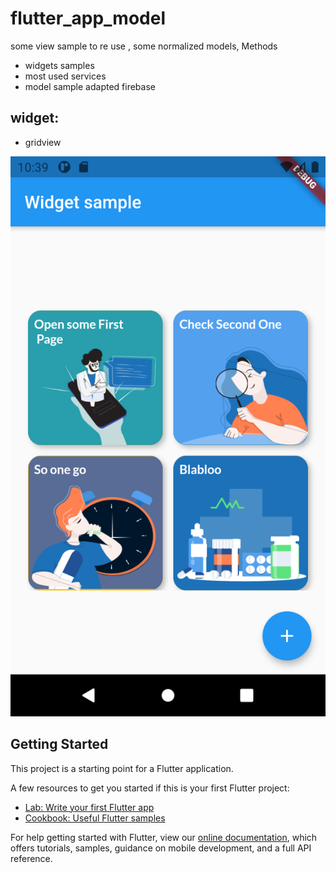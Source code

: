 # flutter_app_model

some view sample to re use , some normalized models, Methods 
- widgets samples
- most used services 
- model sample adapted firebase 


## widget:
  - gridview

![Alt text](screenshots/Screenshot_gridview.png)




## Getting Started

This project is a starting point for a Flutter application.

A few resources to get you started if this is your first Flutter project:

- [Lab: Write your first Flutter app](https://flutter.dev/docs/get-started/codelab)
- [Cookbook: Useful Flutter samples](https://flutter.dev/docs/cookbook)

For help getting started with Flutter, view our
[online documentation](https://flutter.dev/docs), which offers tutorials,
samples, guidance on mobile development, and a full API reference.

